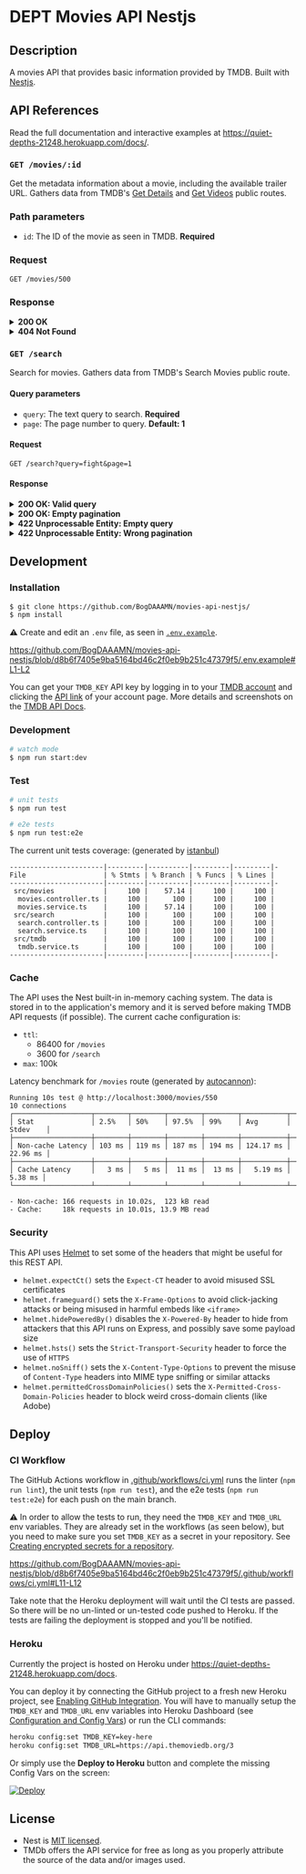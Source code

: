 # DEPT Movies API Nestjs

## Description

A movies API that provides basic information provided by TMDB. Built with [Nestjs](https://github.com/nestjs/nest).

## API References

Read the full documentation and interactive examples at https://quiet-depths-21248.herokuapp.com/docs/. 

### `GET /movies/:id`

Get the metadata information about a movie, including the available trailer URL. Gathers data from TMDB's [Get Details](https://developers.themoviedb.org/3/movies/get-movie-details) and [Get Videos](https://developers.themoviedb.org/3/movies/get-movie-videos) public routes.

### Path parameters

- `id`: The ID of the movie as seen in TMDB. **Required**

### Request

```
GET /movies/500
```

### Response

<details>
  <summary><b>200 OK</b></summary>
  
  ```json
  {
      "id": 500,
      "title": "Reservoir Dogs",
      "tagline": "Every dog has his day.",
      "overview": "A botched robbery indicates a police informant, and the pressure mounts in the aftermath at a warehouse. Crime begets violence as the survivors -- veteran Mr. White, newcomer Mr. Orange, psychopathic parolee Mr. Blonde, bickering weasel Mr. Pink and Nice Guy Eddie -- unravel.",
      "poster_path": "/lsBnfheKZBO3UKU7lVHIeGZLWuF.jpg",
      "release_date": "1992-09-02",
      "runtime": 99,
      "trailer": "https://www.youtube.com/watch?v=GLPJSmUHZvU"
  }
  ```
</details>

<details>
  <summary><b>404 Not Found</b></summary>
  
  ```json
  {
      "success": false,
      "status_code": 34,
      "status_message": "The resource you requested could not be found."
  }
  ```
</details>

### `GET /search`

Search for movies. Gathers data from TMDB's Search Movies public route.

#### Query parameters

- `query`: The text query to search. **Required**
- `page`: The page number to query. **Default: 1**

#### Request

```
GET /search?query=fight&page=1
```

#### Response

<details>
  <summary><b>200 OK: Valid query</b></summary>
  
  ```json
  {
    "page": 1,
    "results": [
        {
            "id": 550,
            "vote_average": 8.4,
            "poster_path": "/pB8BM7pdSp6B6Ih7QZ4DrQ3PmJK.jpg",
            "release_date": "1999-10-15",
            "title": "Fight Club"
        },
        {
            "id": 629017,
            "vote_average": 6.7,
            "poster_path": "/wlP25H14OvKoFORIwuKomZzioA5.jpg",
            "release_date": "2020-09-10",
            "title": "Run Hide Fight"
        },
        {
            "id": 345922,
            "vote_average": 6.1,
            "poster_path": "/huRhv4IZDk2ds0DIDkI6uxdmb6J.jpg",
            "release_date": "2017-02-16",
            "title": "Fist Fight"
        },
        {
            "id": 682377,
            "vote_average": 5.9,
            "poster_path": "/4ZocdxnOO6q2UbdKye2wgofLFhB.jpg",
            "release_date": "2020-11-13",
            "title": "Chick Fight"
        },
        {
            "id": 924987,
            "vote_average": 0,
            "poster_path": "/2DhlrTgYAENQGvfH8ZNgXgmACfE.jpg",
            "release_date": "2022-02-05",
            "title": "UFC Fight Night 200: Hermansson vs. Strickland"
        },
        {
            "id": 440777,
            "vote_average": 6.5,
            "poster_path": "/iI9c8XNdPuwB4RYbHMd62QNhoRK.jpg",
            "release_date": "2017-03-16",
            "title": "Female Fight Squad"
        },
        {
            "id": 14286,
            "vote_average": 7.6,
            "poster_path": "/kfOmnlwt1rrhxmxc05X3i9mHSOs.jpg",
            "release_date": "2005-01-01",
            "title": "Why We Fight"
        },
        {
            "id": 385383,
            "vote_average": 3.6,
            "poster_path": "/jIPWkzF9srlU8eZTldLM6JYZwkO.jpg",
            "release_date": "2016-07-22",
            "title": "Fight Valley"
        },
        {
            "id": 559578,
            "vote_average": 4.4,
            "poster_path": "/y0QXD8zSxpBsyQSKN9mg5diYexV.jpg",
            "release_date": "2018-11-06",
            "title": "Alone We Fight"
        },
        {
            "id": 325365,
            "vote_average": 6.5,
            "poster_path": "/thgvd0tjDLJvTVx4BaZjfQAC7yK.jpg",
            "release_date": "2015-03-13",
            "title": "Dawg Fight"
        },
        {
            "id": 55461,
            "vote_average": 7.2,
            "poster_path": "/r5TUs76PbO68b6qmHgWjw4Nsz39.jpg",
            "release_date": "1942-04-10",
            "title": "Donald's Snow Fight"
        },
        {
            "id": 883656,
            "vote_average": 0,
            "poster_path": "/a9RWdhRLyx3BqCjlwmZJHXyeMkR.jpg",
            "release_date": "2021-10-09",
            "title": "GCW Fight Club"
        },
        {
            "id": 196355,
            "vote_average": 6.6,
            "poster_path": "/zbAWQ41NPaWbN0deyMuxF1ustmj.jpg",
            "release_date": "2013-10-04",
            "title": "Muhammad Ali's Greatest Fight"
        },
        {
            "id": 108251,
            "vote_average": 6.2,
            "poster_path": "/mie2uVWWI2iNlkSdHaOjk1J3irW.jpg",
            "release_date": "2011-10-03",
            "title": "Girl Fight"
        },
        {
            "id": 488971,
            "vote_average": 5.5,
            "poster_path": "/qeceU9AsdHu9H6ZZax4MfeDj7A7.jpg",
            "release_date": "2017-11-01",
            "title": "You Can't Fight Christmas"
        },
        {
            "id": 148526,
            "vote_average": 4.6,
            "poster_path": "/qVyOyga4g4QlMTmcyCbmtQC6Et9.jpg",
            "release_date": "2011-08-31",
            "title": "Forced To Fight"
        },
        {
            "id": 372631,
            "vote_average": 5.9,
            "poster_path": "/2StM8Vavf7ukvuj9mxg1o7nKxmi.jpg",
            "release_date": "2015-12-15",
            "title": "Marvel Super Hero Adventures: Frost Fight!"
        },
        {
            "id": 62328,
            "vote_average": 6.4,
            "poster_path": "/1WcxVQBsXG6EQlNJd8vcF4oFTg4.jpg",
            "release_date": "1993-05-05",
            "title": "Shootfighter: Fight to the Death"
        },
        {
            "id": 33274,
            "vote_average": 4.1,
            "poster_path": "/mbSW30poDgsjEVXWQdh9So5k8sf.jpg",
            "release_date": "2009-02-03",
            "title": "Street Fighter: Round One - FIGHT!"
        },
        {
            "id": 888652,
            "vote_average": 6.6,
            "poster_path": "/5TNSfR1OdcNHMnJV7QczdqdfaGR.jpg",
            "release_date": "2021-11-24",
            "title": "'Twas the Fight Before Christmas"
        }
    ],
    "total_pages": 100,
    "total_results": 1982
  }
  ```
</details>

<details>
  <summary><b>200 OK: Empty pagination</b></summary>
  
  ```json
  {
    "page": 1,
    "results": [],
    "total_pages": 0,
    "total_results": 0
  }
  ```
</details>

<details>
  <summary><b>422 Unprocessable Entity: Empty query</b></summary>
  
  ```json
  {
    "errors": [
      "query must be provided"
    ]
  }
  ```
</details>

<details>
  <summary><b>422 Unprocessable Entity: Wrong pagination</b></summary>
  
  ```json
  {
    "errors": [
      "page must be greater than 0"
    ]
  }
  ```
</details>


## Development
### Installation

```bash
$ git clone https://github.com/BogDAAAMN/movies-api-nestjs/
$ npm install
```

⚠️ Create and edit an `.env` file, as seen in [`.env.example`](/.env.example).

https://github.com/BogDAAAMN/movies-api-nestjs/blob/d8b6f7405e9ba5164bd46c2f0eb9b251c47379f5/.env.example#L1-L2
  
You can get your `TMDB_KEY` API key by logging in to your [TMDB account](https://www.themoviedb.org/settings/account) and clicking the [API link](https://www.themoviedb.org/settings/api) of your account page. More details and screenshots on the [TMDB API Docs](https://developers.themoviedb.org/3/getting-started/introduction).

### Development

```bash
# watch mode
$ npm run start:dev
```

### Test

```bash
# unit tests
$ npm run test

# e2e tests
$ npm run test:e2e
```

The current unit tests coverage: (generated by [istanbul](https://istanbul.js.org/)) 

```
-----------------------|---------|----------|---------|---------|-
File                   | % Stmts | % Branch | % Funcs | % Lines | 
-----------------------|---------|----------|---------|---------|-
 src/movies            |     100 |    57.14 |     100 |     100 | 
  movies.controller.ts |     100 |      100 |     100 |     100 | 
  movies.service.ts    |     100 |    57.14 |     100 |     100 | 
 src/search            |     100 |      100 |     100 |     100 | 
  search.controller.ts |     100 |      100 |     100 |     100 | 
  search.service.ts    |     100 |      100 |     100 |     100 | 
 src/tmdb              |     100 |      100 |     100 |     100 | 
  tmdb.service.ts      |     100 |      100 |     100 |     100 | 
-----------------------|---------|----------|---------|---------|-
```

### Cache

The API uses the Nest built-in in-memory caching system. The data is stored in to the application's memory and it is served before making TMDB API requests (if possible). The current cache configuration is:

- `ttl`: 
  - 86400 for `/movies`
  - 3600 for `/search`
- `max`: 100k

Latency benchmark for `/movies` route (generated by [autocannon](https://github.com/mcollina/autocannon)):

```
Running 10s test @ http://localhost:3000/movies/550
10 connections
┌───────────────────┬────────┬────────┬────────┬────────┬───────────┬──────────┐
│ Stat              │ 2.5%   │ 50%    │ 97.5%  │ 99%    │ Avg       │ Stdev    │
├───────────────────┼────────┼────────┼────────┼────────┼───────────┼──────────┤
│ Non-cache Latency │ 103 ms │ 119 ms │ 187 ms │ 194 ms │ 124.17 ms │ 22.96 ms │
├───────────────────┼────────┼────────┼────────┼────────┼───────────┼──────────┤
│ Cache Latency     │   3 ms │   5 ms │  11 ms │  13 ms │   5.19 ms │  5.38 ms │
└───────────────────┴────────┴────────┴────────┴────────┴───────────┴──────────┘

- Non-cache: 166 requests in 10.02s,  123 kB read
- Cache:     18k requests in 10.01s, 13.9 MB read
```

### Security

This API uses [Helmet](https://helmetjs.github.io/) to set some of the headers that might be useful for this REST API.

- `helmet.expectCt()` sets the `Expect-CT` header to avoid misused SSL certificates
- `helmet.frameguard()` sets the `X-Frame-Options` to avoid click-jacking attacks or being misused in harmful embeds like `<iframe>`
- `helmet.hidePoweredBy()` disables the `X-Powered-By` header to hide from attackers that this API runs on Express, and possibly save some payload size
- `helmet.hsts()` sets the `Strict-Transport-Security` header to force the use of `HTTPS`
- `helmet.noSniff()` sets the `X-Content-Type-Options` to prevent the misuse of `Content-Type` headers into MIME type sniffing or similar attacks
- `helmet.permittedCrossDomainPolicies()` sets the `X-Permitted-Cross-Domain-Policies` header to block weird cross-domain clients (like Adobe)

## Deploy

### CI Workflow

The GitHub Actions workflow in [.github/workflows/ci.yml](.github/workflows/ci.yml) runs the linter (`npm run lint`), the unit tests (`npm run test`), and the e2e tests (`npm run test:e2e`) for each push on the main branch. 

⚠️ In order to allow the tests to run, they need the `TMDB_KEY` and `TMDB_URL` env variables. They are already set in the workflows (as seen below), but you need to make sure you set `TMDB_KEY` as a secret in your repository. See [Creating encrypted secrets for a repository](https://docs.github.com/en/actions/security-guides/encrypted-secrets#creating-encrypted-secrets-for-a-repository).

https://github.com/BogDAAAMN/movies-api-nestjs/blob/d8b6f7405e9ba5164bd46c2f0eb9b251c47379f5/.github/workflows/ci.yml#L11-L12

Take note that the Heroku deployment will wait until the CI tests are passed. So there will be no un-linted or un-tested code pushed to Heroku. If the tests are failing the deployment is stopped and you'll be notified. 

### Heroku

Currently the project is hosted on Heroku under https://quiet-depths-21248.herokuapp.com/docs.

You can deploy it by connecting the GitHub project to a fresh new Heroku project, see [Enabling GitHub Integration](https://devcenter.heroku.com/articles/github-integration#enabling-github-integration). You will have to manually setup the `TMDB_KEY` and `TMDB_URL` env variables into Heroku Dashboard (see [Configuration and Config Vars](https://devcenter.heroku.com/articles/config-vars#using-the-heroku-dashboard)) or run the CLI commands: 

```bash
heroku config:set TMDB_KEY=key-here
heroku config:set TMDB_URL=https://api.themoviedb.org/3
```

Or simply use the **Deploy to Heroku** button and complete the missing Config Vars on the screen:

[![Deploy](https://www.herokucdn.com/deploy/button.svg)](https://heroku.com/deploy)

## License

- Nest is [MIT licensed](LICENSE).
- TMDb offers the API service for free as long as you properly attribute the source of the data and/or images used.

